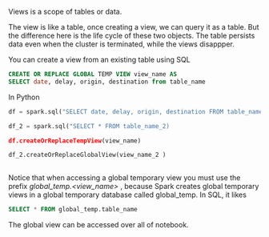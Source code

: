 Views   is a scope of tables or data.

The view is like a table, once creating a view, we can query it as a table. But the difference here is the life cycle of these two objects. The table persists data even when the cluster is terminated, while the views disappper.

You can create a view from an existing table using SQL

```sql
CREATE OR REPLACE GLOBAL TEMP VIEW view_name AS
SELECT date, delay, origin, destination from table_name
```

 In Python

```python
df = spark.sql("SELECT date, delay, origin, destination FROM table_name WHERE condition")

df_2 = spark.sql("SELECT * FROM table_name_2)

df.createOrReplaceTempView(view_name)

df_2.createOrReplaceGlobalView(view_name_2 )
				 
```

Notice that when accessing a global temporary view you must use the prefix _global_temp.<view_name>_ , because Spark creates global temporary views in a global temporary database  called global_temp. In SQL, it likes

```sql
SELECT * FROM global_temp.table_name
```

The global view can be accessed over all of notebook.

